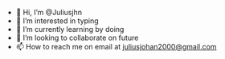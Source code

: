 - 👋 Hi, I’m @Juliusjhn
- 👀 I’m interested in typing
- 🌱 I’m currently learning by doing
- 💞️ I’m looking to collaborate on future
- 📫 How to reach me on email at juliusjohan2000@gmail.com

<!---
Juliusjhn/Juliusjhn is a ✨ special ✨ repository because its `README.md` (this file) appears on your GitHub profile.
You can click the Preview link to take a look at your changes.
--->
